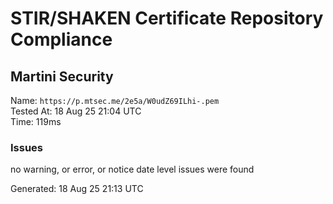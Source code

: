 # STIR/SHAKEN Certificate Repository Compliance

## Martini Security

Name: `https://p.mtsec.me/2e5a/W0udZ69ILhi-.pem`\
Tested At: 18 Aug 25 21:04 UTC\
Time: 119ms

### Issues

no warning, or error, or notice date level issues were found

Generated: 18 Aug 25 21:13 UTC